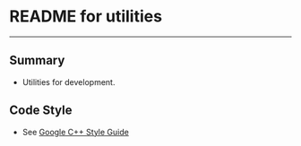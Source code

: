 # **README for utilities**
***

## **Summary**
 * Utilities for development.

## **Code Style**
 * See [Google C++ Style Guide](https://code.google.com/p/google-styleguide)
